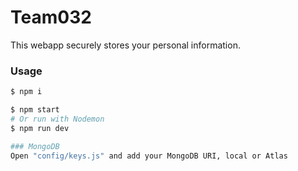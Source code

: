 # Team032

This webapp securely stores your personal information.

### Usage

```sh
$ npm i
```

```sh
$ npm start
# Or run with Nodemon
$ npm run dev

### MongoDB
Open "config/keys.js" and add your MongoDB URI, local or Atlas
